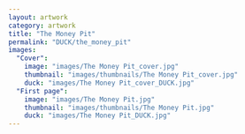 ```yaml
---
layout: artwork
category: artwork
title: "The Money Pit"
permalink: "DUCK/the_money_pit"
images:
  "Cover":
    image: "images/The Money Pit_cover.jpg"
    thumbnail: "images/thumbnails/The Money Pit_cover.jpg"
    duck: "images/The Money Pit_cover_DUCK.jpg"
  "First page":
    image: "images/The Money Pit.jpg"
    thumbnail: "images/thumbnails/The Money Pit.jpg"
    duck: "images/The Money Pit_DUCK.jpg"
---
```

